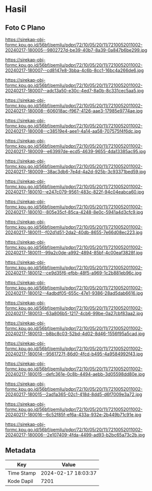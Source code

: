# Hasil

## Foto C Plano

https://sirekap-obj-formc.kpu.go.id/56bf/pemilu/pdpr/72/10/05/20/11/7210052011002-20240217-180005--9802727d-be39-40b7-8a39-0a847b6be299.jpg

https://sirekap-obj-formc.kpu.go.id/56bf/pemilu/pdpr/72/10/05/20/11/7210052011002-20240217-180007--cd8147e8-3bba-4c6b-8cc1-16bc4a266de6.jpg

https://sirekap-obj-formc.kpu.go.id/56bf/pemilu/pdpr/72/10/05/20/11/7210052011002-20240217-180007--adc13a50-e30c-4ed7-8a0b-8c331cec5aa5.jpg

https://sirekap-obj-formc.kpu.go.id/56bf/pemilu/pdpr/72/10/05/20/11/7210052011002-20240217-180008--606018ac-f967-4126-aae3-17985e9774ae.jpg

https://sirekap-obj-formc.kpu.go.id/56bf/pemilu/pdpr/72/10/05/20/11/7210052011002-20240217-180008--c38519e4-aee1-4a14-aa58-707575f4f6dc.jpg

https://sirekap-obj-formc.kpu.go.id/56bf/pemilu/pdpr/72/10/05/20/11/7210052011002-20240217-180009--e63997de-ecd5-4639-9655-4da13385ac95.jpg

https://sirekap-obj-formc.kpu.go.id/56bf/pemilu/pdpr/72/10/05/20/11/7210052011002-20240217-180009--38ac3db6-7e4d-4a2d-925b-3c93371bed59.jpg

https://sirekap-obj-formc.kpu.go.id/56bf/pemilu/pdpr/72/10/05/20/11/7210052011002-20240217-180010--e247c079-9561-483c-822f-94c04eabca60.jpg

https://sirekap-obj-formc.kpu.go.id/56bf/pemilu/pdpr/72/10/05/20/11/7210052011002-20240217-180010--805e35cf-85ca-4248-8e0c-5941a4d3cfc9.jpg

https://sirekap-obj-formc.kpu.go.id/56bf/pemilu/pdpr/72/10/05/20/11/7210052011002-20240217-180011--f02d1d51-2da2-40db-8655-7e66d08ec223.jpg

https://sirekap-obj-formc.kpu.go.id/56bf/pemilu/pdpr/72/10/05/20/11/7210052011002-20240217-180011--99a2c0de-a992-4894-85bf-4c00eaf3828f.jpg

https://sirekap-obj-formc.kpu.go.id/56bf/pemilu/pdpr/72/10/05/20/11/7210052011002-20240217-180012--ce9d35f6-efbb-48f5-a969-1c2b881eb96c.jpg

https://sirekap-obj-formc.kpu.go.id/56bf/pemilu/pdpr/72/10/05/20/11/7210052011002-20240217-180012--4adbdf05-655c-47e1-9386-28ad5dab6616.jpg

https://sirekap-obj-formc.kpu.go.id/56bf/pemilu/pdpr/72/10/05/20/11/7210052011002-20240217-180013--63a806b5-1217-4cb6-99be-0a27cbf83aa2.jpg

https://sirekap-obj-formc.kpu.go.id/56bf/pemilu/pdpr/72/10/05/20/11/7210052011002-20240217-180013--b8bc8c03-52bd-4d02-8d46-1556f95a5cad.jpg

https://sirekap-obj-formc.kpu.go.id/56bf/pemilu/pdpr/72/10/05/20/11/7210052011002-20240217-180014--9561727f-86d0-4fcd-b495-4a9584992f43.jpg

https://sirekap-obj-formc.kpu.go.id/56bf/pemilu/pdpr/72/10/05/20/11/7210052011002-20240217-180015--defc361e-0c8b-4494-aebb-3d05598dd80e.jpg

https://sirekap-obj-formc.kpu.go.id/56bf/pemilu/pdpr/72/10/05/20/11/7210052011002-20240217-180015--2ad1a365-02c1-418d-8dd5-d6f7009e3a72.jpg

https://sirekap-obj-formc.kpu.go.id/56bf/pemilu/pdpr/72/10/05/20/11/7210052011002-20240217-180016--6c52f85f-ef6a-433a-932e-2b449b71c91e.jpg

https://sirekap-obj-formc.kpu.go.id/56bf/pemilu/pdpr/72/10/05/20/11/7210052011002-20240217-180006--2e107409-4fda-4499-ad93-b2bc65a73c2b.jpg


## Metadata

| Key        | Value               |
| ---------- | ------------------- |
| Time Stamp | 2024-02-17 18:03:37 |
| Kode Dapil | 7201                |



